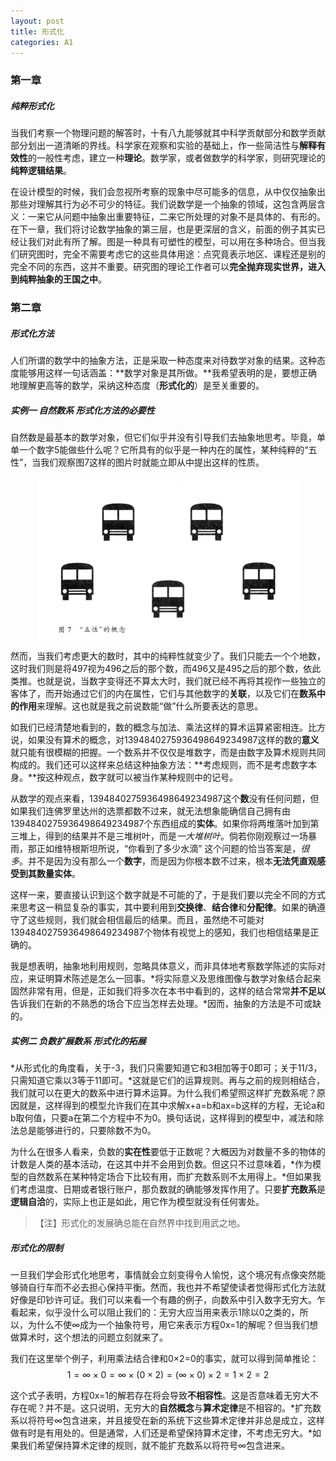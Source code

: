 ```yaml
---
layout: post
title: 形式化
categories: A1
---
```


### 第一章

##### 纯粹形式化

当我们考察一个物理问题的解答时，十有八九能够就其中科学贡献部分和数学贡献部分划出一道清晰的界线。科学家在观察和实验的基础上，作一些简洁性与**解释有效性**的一般性考虑，建立一种**理论**。数学家，或者做数学的科学家，则研究理论的**纯粹逻辑结果**。

在设计模型的时候，我们会忽视所考察的现象中尽可能多的信息，从中仅仅抽象出那些对理解其行为必不可少的特征。我们说数学是一个抽象的领域，这包含两层含义：一来它从问题中抽象出重要特征，二来它所处理的对象不是具体的、有形的。在下一章，我们将讨论数学抽象的第三层，也是更深层的含义，前面的例子其实已经让我们对此有所了解。图是一种具有可塑性的模型，可以用在多种场合。但当我们研究图时，完全不需要考虑它的这些具体用途：点究竟表示地区、课程还是别的完全不同的东西，这并不重要。研究图的理论工作者可以**完全抛弃现实世界，进入到纯粹抽象的王国之中**。

### 第二章

##### 形式化方法

人们所谓的数学中的抽象方法，正是采取一种态度来对待数学对象的结果。这种态度能够用这样一句话涵盖：**数学对象是其所做。**我希望表明的是，要想正确地理解更高等的数学，采纳这种态度（**形式化的**）是至关重要的。

##### 实例一 自然数系 形式化方法的必要性

自然数是最基本的数学对象，但它们似乎并没有引导我们去抽象地思考。毕竟，单单一个数字5能做些什么呢？它所具有的似乎是一种内在的属性，某种纯粹的“五性”，当我们观察图7这样的图片时就能立即从中提出这样的性质。

<img style="display: block; margin: 0 auto;" src="/assets/pictures/“五性”的概念.png" />

然而，当我们考虑更大的数时，其中的纯粹性就变少了。我们只能去一个个地数，这时我们则是将497视为496之后的那个数，而496又是495之后的那个数，依此类推。也就是说，当数字变得还不算太大时，我们就已经不再将其视作一些独立的客体了，而开始通过它们的内在属性，它们与其他数字的**关联**，以及它们在**数系中的作用**来理解。这也就是我之前说数能“做”什么所要表达的意思。

如我们已经清楚地看到的，数的概念与加法、乘法这样的算术运算紧密相连。比方说，如果没有算术的概念，对1394840275936498649234987这样的数的**意义**就只能有很模糊的把握。一个数系并不仅仅是堆数字，而是由数字及算术规则共同构成的。我们还可以这样来总结这种抽象方法：**考虑规则，而不是考虑数字本身。**按这种观点，数字就可以被当作某种规则中的记号。

从数学的观点来看，1394840275936498649234987这个**数**没有任何问题，但如果我们连佛罗里达州的选票都数不过来，就无法想象能确信自己拥有由1394840275936498649234987个东西组成的**实体**。如果你将两堆落叶加到第三堆上，得到的结果并不是三堆树叶，而是*一大堆树叶*。倘若你刚观察过一场暴雨，那正如维特根斯坦所说，“你看到了多少水滴” 这个问题的恰当答案是，*很多*。并不是因为没有那么一个**数字**，而是因为你根本数不过来，根本**无法凭直观感受到其数量实体**。

这样一来，要直接认识到这个数字就是不可能的了，于是我们要以完全不同的方式来思考这一稍显复杂的事实，其中要利用到**交换律**、**结合律**和**分配律**。如果的确遵守了这些规则，我们就会相信最后的结果。而且，虽然绝不可能对1394840275936498649234987个物体有视觉上的感知，我们也相信结果是正确的。

我是想表明，抽象地利用规则，忽略具体意义，而非具体地考察数学陈述的实际对应，来证明算术陈述是怎么一回事。*将实际意义及思维图像与数学对象结合起来固然非常有用，但是，正如我们将多次在本书中看到的，这样的结合常常**并不足以**告诉我们在新的不熟悉的场合下应当怎样去处理。*因而，抽象的方法是不可或缺的。

##### 实例二 负数扩展数系 形式化的拓展

*从形式化的角度看，关于-3，我们只需要知道它和3相加等于0即可；关于11/3，只需知道它乘以3等于11即可。*这就是它们的运算规则。再与之前的规则相结合，我们就可以在更大的数系中进行算术运算。为什么我们希望照这样扩充数系呢？原因就是，这样得到的模型允许我们在其中求解x+a=b和ax=b这样的方程，无论a和b取何值，只要a在第二个方程中不为0。换句话说，这样得到的模型中，减法和除法总是能够进行的，只要除数不为0。

为什么在很多人看来，负数的**实在性**要低于正数呢？大概因为对数量不多的物体的计数是人类的基本活动，在这其中并不会用到负数。但这只不过意味着，*作为模型的自然数系在某种特定场合下比较有用，而扩充数系则不太用得上。*但如果我们考虑温度、日期或者银行账户，那负数就的确能够发挥作用了。只要**扩充数系**是**逻辑自洽**的，实际上也正是如此，用它作为模型就没有任何害处。

>【注】形式化的发展确总能在自然界中找到用武之地。

##### 形式化的限制

一旦我们学会形式化地思考，事情就会立刻变得令人愉悦，这个境况有点像突然能够骑自行车而不必去担心保持平衡。然而，我也并不希望使读者觉得形式化方法就好像是印钞许可证。我们可以来看一个有趣的例子，向数系中引入数字无穷大。乍看起来，似乎没什么可以阻止我们的：无穷大应当用来表示1除以0之类的，所以，为什么不使∞成为一个抽象符号，用它来表示方程0x=1的解呢？但当我们想做算术时，这个想法的问题立刻就来了。

我们在这里举个例子，利用乘法结合律和0×2=0的事实，就可以得到简单推论：$$ 1=∞×0=∞×(0×2)=(∞×0)×2=1×2=2 $$

这个式子表明，方程0x=1的解若存在将会导致**不相容性**。这是否意味着无穷大不存在呢？并不是。这只说明，无穷大的**自然概念**与**算术定律**是不相容的。*扩充数系以将符号∞包含进来，并且接受在新的系统下这些算术定律并非总是成立，这样做有时是有用处的。但是通常，人们还是希望保持算术定律，不考虑无穷大。*如果我们希望保持算术定律的规则，就不能扩充数系以将符号∞包含进来。

